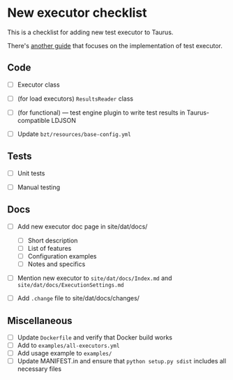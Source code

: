 # New executor checklist

This is a checklist for adding new test executor to Taurus.

There's [another guide](AddingExecutor.md) that focuses on the implementation of test executor.

## Code

* [ ] Executor class
* [ ] (for load executors) `ResultsReader` class
* [ ] (for functional) — test engine plugin to write test results in Taurus-compatible LDJSON
* [ ] Update `bzt/resources/base-config.yml`


## Tests

* [ ] Unit tests
* [ ] Manual testing


## Docs

* [ ] Add new executor doc page in site/dat/docs/
    * [ ] Short description
    * [ ] List of features
    * [ ] Configuration examples
    * [ ] Notes and specifics
* [ ] Mention new executor to `site/dat/docs/Index.md` and `site/dat/docs/ExecutionSettings.md` 
* [ ] Add `.change` file to site/dat/docs/changes/


## Miscellaneous

* [ ] Update `Dockerfile` and verify that Docker build works
* [ ] Add to `examples/all-executors.yml`
* [ ] Add usage example to `examples/`
* [ ] Update MANIFEST.in and ensure that `python setup.py sdist` includes all necessary files
